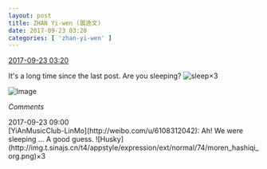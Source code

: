 ```yaml
---
layout: post
title: ZHAN Yi-wen (展逸文)
date: 2017-09-23 03:20
categories: [ 'zhan-yi-wen' ]
---
```


<div class="weibo-info">
  <a href="http://weibo.com/6108090526/Fn4ih5z7T">2017-09-23 03:20</a>
</div>

It's a long time since the last post. Are you sleeping? ![sleep](http://img.t.sinajs.cn/t4/appstyle/expression/ext/normal/96/huangliansj_org.gif)×3

<!-- more -->

![Image](https://wx2.sinaimg.cn/mw690/006FmVn8gy1fjsy0zq9jkj30qo0qo426.jpg)

*Comments*

<div class="weibo-info">2017-09-23 09:00</div>
[YiAnMusicClub-LinMo](http://weibo.com/u/6108312042): Ah! We were sleeping … A good guess. ![Husky](http://img.t.sinajs.cn/t4/appstyle/expression/ext/normal/74/moren_hashiqi_org.png)×3
